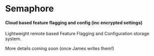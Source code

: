 # Semaphore
#### Cloud based feature flagging and config (inc encrypted settings)

Lightweight remote based Feature Flagging and Configuration storage system. 

More details coming soon (once James writes them!)
